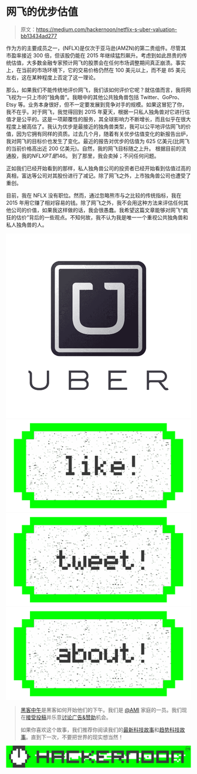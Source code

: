 # 网飞的优步估值

> 原文：<https://medium.com/hackernoon/netflix-s-uber-valuation-bb13434ad277>

作为方的主要成员之一，(NFLX)是仅次于亚马逊(AMZN)的第二贵组件。尽管其市盈率接近 300 倍，但该股仍能在 2015 年继续猛烈飙升。考虑到如此昂贵的传统估值，大多数金融专家预计网飞的股票会在任何市场调整期间真正崩溃。事实上，在当前的市场环境下，它的交易价格仍然在 100 美元以上，而不是 85 美元左右，这在某种程度上否定了这一理论。

那么，如果我们不能传统地评价网飞，我们该如何评价它呢？就估值而言，我将网飞视为一只上市的“独角兽”。我眼中的其他公共独角兽包括 Twitter、GoPro、Etsy 等。业务本身很好，但不一定要发展到竞争对手的规模。如果这冒犯了你，我不在乎。对于网飞，我觉得回到 2015 年夏天，根据一只私人独角兽对它进行估值才是公平的。这是一项颠覆性的服务，其全球影响力不断增长，而且似乎在很大程度上被高估了。我认为优步是最接近的独角兽类型，我可以公平地评估网飞的价值，因为它拥有同样的资质。过去几个月，随着有关优步估值变化的新报告出炉，我对网飞的目标价也发生了变化。最近的报告对优步的估值为 625 亿美元(比网飞的当前价格高出近 200 亿美元)。自然，我的网飞目标随之上升。
根据目前的流通股，我的$NFLX PT 是$146。
到了那里，我会卖掉；不问任何问题。

正如我们已经开始看到的那样，私人独角兽公司的投资者已经开始看到估值过高的真相，富达等公司对其股份进行了减记。除了网飞之外，上市独角兽公司也遭受了重创。

目前，我在 NFLX 没有职位。然而，通过忽略熊市与之比较的传统指标，我在 2015 年用它赚了相对容易的钱。除了网飞之外，我不会用这种方法来评估任何其他公司的价值，如果我这样做的话，我会很愚蠢。我希望这篇文章能够对网飞“疯狂的估价”背后的一些观点。不知何故，我不认为我是唯一一个重视公共独角兽和私人独角兽的人。

![](img/58095ba005ce48d7a8c4ebce265d41d9.png)[![](img/50ef4044ecd4e250b5d50f368b775d38.png)](http://bit.ly/HackernoonFB)[![](img/979d9a46439d5aebbdcdca574e21dc81.png)](https://goo.gl/k7XYbx)[![](img/2930ba6bd2c12218fdbbf7e02c8746ff.png)](https://goo.gl/4ofytp)

> [黑客中午](http://bit.ly/Hackernoon)是黑客如何开始他们的下午。我们是 [@AMI](http://bit.ly/atAMIatAMI) 家庭的一员。我们现在[接受投稿](http://bit.ly/hackernoonsubmission)并乐意[讨论广告&赞助](mailto:partners@amipublications.com)机会。
> 
> 如果你喜欢这个故事，我们推荐你阅读我们的[最新科技故事](http://bit.ly/hackernoonlatestt)和[趋势科技故事](https://hackernoon.com/trending)。直到下一次，不要把世界的现实想当然！

[![](img/be0ca55ba73a573dce11effb2ee80d56.png)](https://goo.gl/Ahtev1)